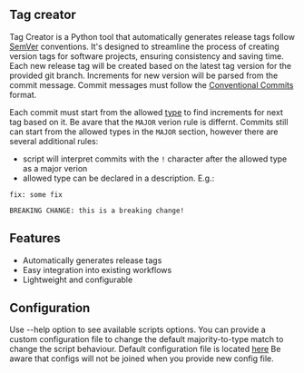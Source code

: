 ## Tag creator

Tag Creator is a Python tool that automatically generates release tags follow [SemVer](https://semver.org/) conventions.
It's designed to streamline the process of creating version tags for software projects, ensuring consistency and saving time.
Each new release tag will be created based on the latest tag version for the provided git branch. Increments for new version
will be parsed from the commit message. Commit messages must follow the [Conventional Commits](https://www.conventionalcommits.org/en/v1.0.0/) format.

Each commit must start from the allowed [type](tag_creator/configuration.yml) to find increments for next tag based on it.
Be avare that the `MAJOR` verion rule is differnt. Commits still can start from the allowed types in the `MAJOR` section, however there are several
additional rules:

- script will interpret commits with the `!` character after the allowed type as a major verion
- allowed type can be declared in a description. E.g.:

```
fix: some fix

BREAKING CHANGE: this is a breaking change!
```

## Features

- Automatically generates release tags
- Easy integration into existing workflows
- Lightweight and configurable

## Configuration

Use --help option to see available scripts options.
You can provide a custom configuration file to change the default majority-to-type match to change the script behaviour.
Default configuration file is located [here](tag_creator/configuration.yml)
Be aware that configs will not be joined when you provide new config file.
